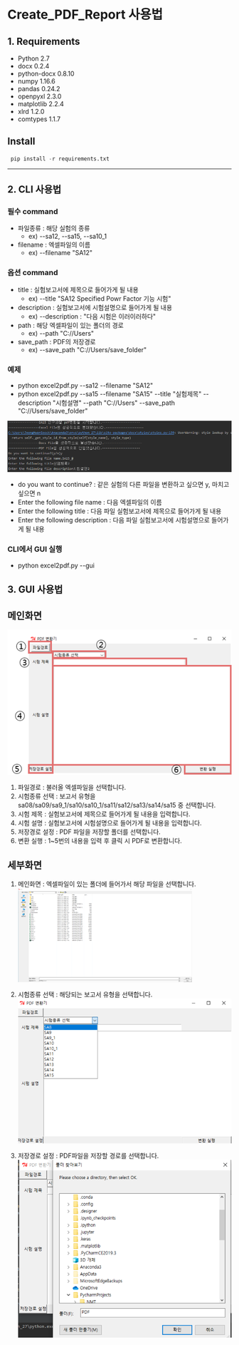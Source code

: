 # Create_PDF_Report 사용법

## 1. Requirements
- Python 2.7
- docx 0.2.4
- python-docx 0.8.10
- numpy 1.16.6
- pandas 0.24.2
- openpyxl 2.3.0
- matplotlib 2.2.4
- xlrd 1.2.0
- comtypes 1.1.7

## Install
``` Python
 pip install -r requirements.txt
```
---
## 2. CLI 사용법
### 필수 command
- 파일종류 : 해당 실험의 종류 
  - ex) --sa12, --sa15, --sa10_1
- filename : 엑셀파일의 이름 
  - ex) --filename "SA12"

### 옵션 command
- title : 실험보고서에 제목으로 들어가게 될 내용 
  - ex) --title "SA12 Specified Powr Factor 기능 시험"
- description : 실험보고서에 시험설명으로 들어가게 될 내용 
  - ex) --description : "다음 시험은 이러이러하다"
- path : 해당 엑셀파일이 있는 폴더의 경로
  - ex) --path "C://Users"
- save_path : PDF의 저장경로
  - ex) --save_path "C://Users/save_folder"
  
### 예제
 - python excel2pdf.py --sa12 --filename "SA12"
 - python excel2pdf.py --sa15 --filename "SA15" --title "실험제목" --description "시험설명" --path "C://Users" --save_path "C://Users/save_folder"
 
 ![CLI예제](/img/CLI예제.png)
 - do you want to continue? : 같은 실험의 다른 파일을 변환하고 싶으면 y, 마치고 싶으면 n
 - Enter the following file name : 다음 엑셀파일의 이름
 - Enter the following title : 다음 파일 실험보고서에 제목으로 들어가게 될 내용
 - Enter the following description : 다음 파일 실험보고서에 시험설명으로 들어가게 될 내용
 
### CLI에서 GUI 실행
- python excel2pdf.py --gui


## 3. GUI 사용법
## 메인화면
![GUI메인](/img/GUI메인.png)

1. 파일경로 : 불러올 엑셀파일을 선택합니다.
2. 시험종류 선택 : 보고서 유형을 sa08/sa09/sa9_1/sa10/sa10_1/sa11/sa12/sa13/sa14/sa15 중 선택합니다.
3. 시험 제목 : 실험보고서에 제목으로 들어가게 될 내용을 입력합니다.
4. 시험 설명 : 실험보고서에 시험설명으로 들어가게 될 내용을 입력합니다.
5. 저장경로 설정 : PDF 파일을 저장할 폴더를 선택합니다.
6. 변환 실행 : 1~5번의 내용을 입력 후 클릭 시 PDF로 변환합니다.

## 세부화면
1. 메인화면 : 엑셀파일이 있는 폴더에 들어가서 해당 파일을 선택합니다.
![GUI_1](/img/GUI_1.png)

2. 시험종류 선택 : 해당되는 보고서 유형을 선택합니다.
![GUI_2](/img/GUI_2.png)

3. 저장경로 설정 : PDF파일을 저장할 경로를 선택합니다.
![GUI_3](/img/GUI_3.png)
